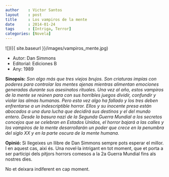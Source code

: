 ```yaml
---
author    : Victor Santos
layout    : post
title     : Los vampiros de la mente
date      : 2014-01-24
tags      : [Intriga, Terror]
categories: [Novela]
---
```

![]({{ site.baseurl }}/images/vampiros_mente.jpg)

- Autor: Dan Simmons
- Editorial: Ediciones B
- Any: 1989

<!--more-->

**Sinopsis:** *Son algo más que tres viejos brujos. Son criaturas impías con poderes para controlar las mentes ajenas mientras alimentan emociones generadas durante sus asesinatos rituales. Una vez al año, estos vampiros de la mente se reúnen para con sus horribles juegos dividir, confundir y violar las almas humanas. Pero esta vez algo ha fallado y los tres deben enfrentarse a un indescriptible horror. Ellos y su inocente presa están abocados a una dura lucha que decidirá sus destinos y el del mundo entero.
Desde la basura nazi de la Segunda Guerra Mundial a los secretos concejos que se celebran en Estados Unidos, el horror bajará a las calles y los vampiros de la mente desarrollarán un poder que crece en la penumbra del siglo XX y en la parte oscura de la mente humana.*

**Opinió:** Si llegeixes un llibre de Dan Simmons sempre pots esperar el millor. I en aquest cas, aixi és. Una novel·la intrigant en tot moment, que et porta a ser participi dels pitjors horrors comesos a la 2a Guerra Mundial fins als nostres dies.

No et deixara indiferent en cap moment.
